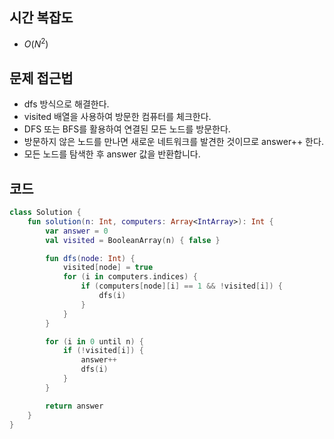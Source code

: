 ## 시간 복잡도
- $O(N^2)$

## 문제 접근법
- dfs 방식으로 해결한다.
- visited 배열을 사용하여 방문한 컴퓨터를 체크한다.
- DFS 또는 BFS를 활용하여 연결된 모든 노드를 방문한다.
- 방문하지 않은 노드를 만나면 새로운 네트워크를 발견한 것이므로 answer++ 한다.
- 모든 노드를 탐색한 후 answer 값을 반환합니다.


## 코드

```kotlin
class Solution {
    fun solution(n: Int, computers: Array<IntArray>): Int {
        var answer = 0
        val visited = BooleanArray(n) { false }

        fun dfs(node: Int) {
            visited[node] = true
            for (i in computers.indices) {
                if (computers[node][i] == 1 && !visited[i]) {
                    dfs(i)
                }
            }
        }

        for (i in 0 until n) {
            if (!visited[i]) { 
                answer++
                dfs(i)
            }
        }

        return answer
    }
}
```
